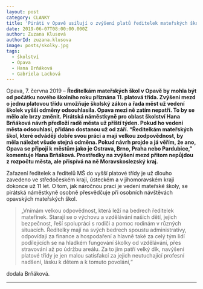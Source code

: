 ```yaml
---
layout: post
category: CLANKY
title: 'Piráti v Opavě usilují o zvýšení platů ředitelek mateřských škol'
date: 2019-06-07T08:00:00.000Z
author: Zuzana Klusová
authorId: zuzana.klusova
image: posts/skolky.jpg
tags:
  - školství
  - Opava
  - Hana Brňáková
  - Gabriela Lacková
---
```


Opava, 7. června 2019 – **Ředitelkám mateřských škol v Opavě by mohla být od počátku nového školního roku přiznána 11. platová třída. Zvýšení mezd o jednu platovou třídu umožňuje školský zákon a řada měst už vedení školek vyšší odměny odsouhlasila.  Opava mezi ně zatím nepatří. To by se mělo ale brzy změnit. Pirátská náměstkyně pro oblast školství Hana Brňáková návrh předloží radě města už příští týden. Pokud ho vedení města odsouhlasí, přidáno dostanou už od září. “Ředitelkám mateřských škol, které odvádějí dobře svou práci a mají velkou zodpovědnost, by měla náležet všude stejná odměna. Pokud návrh projde a já věřím, že ano, Opava se připojí k městům jako je Ostrava, Brno, Praha nebo Pardubice,” komentuje Hana Brňáková. Prostředky na zvýšení mezd přitom nepůjdou z rozpočtu města, ale přispívá na ně Moravskoslezský kraj.**

Zařazení ředitelek a ředitelů MŠ do vyšší platové třídy je už dlouho zavedeno ve středočeském kraji, ústeckém a v jihomoravském kraji dokonce už 11 let. O tom, jak náročnou prací je vedení mateřské školy, se pirátská náměstkyně osobně přesvědčuje při osobních návštěvách opavských mateřských škol. 

>„Vnímám velkou odpovědnost, která leží na bedrech ředitelek mateřinek. Starají se o výchovu a vzdělávání našich dětí, jejich bezpečnost, řeší spolupráci s rodiči a pomoc rodinám v různých situacích. Ředitelky mají na svých bedrech spoustu administrativy, odpovídají za finance a hospodaření a hlavně také za celý tým lidí podílejících se na hladkém fungování školky od vzdělávání, přes stravování až po údržbu areálu. Za to jim patří velký dík, navýšení platové třídy je jen malou satisfakcí za jejich neutuchající profesní nadšení, lásku k dětem a k tomuto povolání,“

dodala Brňáková. 

- - -
